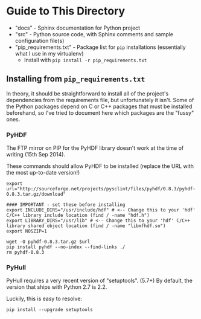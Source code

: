 # Guide to This Directory

* "docs" - Sphinx documentation for Python project
* "src" - Python source code, with Sphinx comments and sample configuration file(s)
* "pip_requirements.txt" - Package list for ```pip``` installations (essentially what I use in my virtualenv)
    * Install with ```pip install -r pip_requirements.txt```

## Installing from ```pip_requirements.txt```

In theory, it should be straightforward to install all of the project's dependencies from the requirements file,
but unfortunately it isn't. Some of the Python packages depend on C or C++ packages that must be installed beforehand,
so I've tried to document here which packages are the "fussy" ones.

### PyHDF
The FTP mirror on PIP for the PyHDF library doesn't work at the time of writing (15th Sep 2014).

These commands should allow PyHDF to be installed (replace the URL with the most up-to-date version!)
```
export url="http://sourceforge.net/projects/pysclint/files/pyhdf/0.8.3/pyhdf-0.8.3.tar.gz/download"

#### IMPORTANT - set these before installing
export INCLUDE_DIRS="/usr/include/hdf" # <-- Change this to your 'hdf' C/C++ library include location (find / -name "hdf.h")
export LIBRARY_DIRS="/usr/lib" # <-- Change this to your 'hdf' C/C++ library shared object location (find / -name "libmfhdf.so")
export NOSZIP=1

wget -O pyhdf-0.8.3.tar.gz $url
pip install pyhdf --no-index --find-links ./
rm pyhdf-0.8.3
```

### PyHull
PyHull requires a very recent version of "setuptools". (5.7+)
By default, the version that ships with Python 2.7 is 2.2.

Luckily, this is easy to resolve:

```
pip install --upgrade setuptools
```
